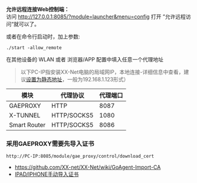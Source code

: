**允许远程连接Web控制端：**  
访问 http://127.0.0.1:8085/?module=launcher&menu=config
打开 ”允许远程访问“就可以了。

或者在命令行启动时，加上参数:
```
./start -allow_remote
```

  在其他设备的 WLAN 或者 浏览器/APP 配置中填入任意一个代理地址
> 以下PC-IP指安装XX-Net电脑的局域网IP，本地连接-详细信息中查看，建议[设置为静态地址](https://technet.microsoft.com/zh-cn/library/cc732127(v=ws.11).aspx)，一般为192.168.1.123形式）

|模块| 代理协议 |  代理端口 |
|-------|----------|----------|
|GAEPROXY|HTTP|8087|
|X-TUNNEL| HTTP/SOCKS5     |  1080|
|Smart Router|HTTP/SOCKS5|8086|

### 采用GAEPROXY需要先导入证书 
    http://PC-IP:8085/module/gae_proxy/control/download_cert

* https://github.com/XX-net/XX-Net/wiki/GoAgent-Import-CA
* [IPAD/IPHONE手动导入证书](https://github.com/XX-net/XX-Net/wiki/GoAgent-Import-CA#ipadiphone%E6%89%8B%E5%8A%A8%E5%AF%BC%E5%85%A5%E8%AF%81%E4%B9%A6)
  
